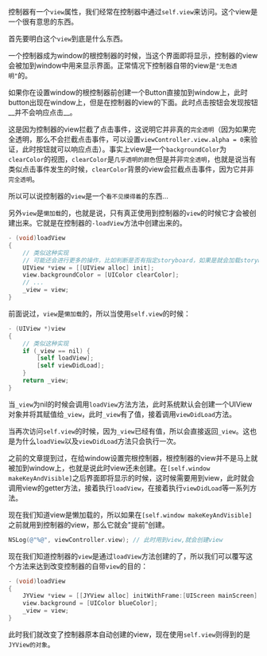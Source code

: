 控制器有一个`view`属性，我们经常在控制器中通过`self.view`来访问。这个view是一个很有意思的东西。 

首先要明白这个`view`到底是什么东西。

一个控制器成为window的根控制器的时候，当这个界面即将显示，控制器的view会被加到window中用来显示界面。正常情况下控制器自带的view是`"无色透明"`的。

如果你在设置window的根控制器前创建一个Button直接加到window上，此时button出现在window上，但是在控制器的view的下面。此时点击按钮会发现按钮__并不会响应点击__。

这是因为控制器的view拦截了点击事件，这说明它并非真的`完全透明`（因为如果完全透明，那么不会拦截点击事件，可以设置`viewController.view.alpha = 0`来验证，此时按钮就可以响应点击）。事实上view是一个`backgroundColor`为`clearColor`的视图，`clearColor`是`几乎透明的颜色`但是并非`完全透明`，也就是说当有类似点击事件发生的时候，`clearColor`背景的view会拦截点击事件，因为它并非`完全透明`。

所以可以说控制器的`view`是一个`看不见摸得着`的东西...

另外`view`是`懒加载`的，也就是说，只有真正使用到控制器的`view`的时候它才会被创建出来。它就是在控制器的`-loadView`方法中创建出来的。

``` objective-c
- (void)loadView
{
  	// 类似这种实现
  	// 可能还会进行更多的操作，比如判断是否有指定storyboard，如果是就会加载storyboard中控制器的view等操作
	UIView *view = [[UIView alloc] init];
  	view.backgroundColor = [UIColor clearColor];
  	// ...
  	_view = view;
}
```

前面说过，`view`是`懒加载`的，所以当使用`self.view`的时候：

``` objective-c
- (UIView *)view
{
  	// 类似这种实现
	if (_view == nil) {
    	[self loadView];
		[self viewDidLoad];
    }
    return _view;
}
```

当`_view`为nil的时候会调用`loadView`方法方法，此时系统默认会创建一个UIView对象并将其赋值给`_view`，此时`_view`有了值，接着调用`viewDidLoad`方法。

当再次访问`self.view`的时候，因为`_view`已经有值，所以会直接返回`_view`。这也是为什么`loadView`以及`viewDidLoad`方法只会执行一次。

之前的文章提到过，在给window设置完根控制器，根控制器的view并不是马上就被加到window上，也就是说此时view还未创建。在`[self.window makeKeyAndVisible]`之后界面即将显示的时候，这时候需要用到view，此时就会调用view的getter方法，接着执行`loadView`，在接着执行`viewDidLoad`等一系列方法。

现在我们知道view是懒加载的，所以如果在`[self.window makeKeyAndVisible]`之前就用到控制器的view，那么它就会"提前”创建。

``` objective-c
NSLog(@"%@", viewController.view); // 此时用到view,就会创建view
```

现在我们知道控制器的`view`是通过`loadView`方法创建的了，所以我们可以覆写这个方法来达到改变控制器的自带`view`的目的：

``` objective-c
- (void)loadView
{
	JYView *view = [[JYView alloc] initWithFrame:[UIScreen mainScreen].bounds];
    view.background = [UIColor blueColor];
	_view = view;
}
```

此时我们就改变了控制器原本自动创建的view，现在使用`self.view`则得到的是`JYView的对象`。